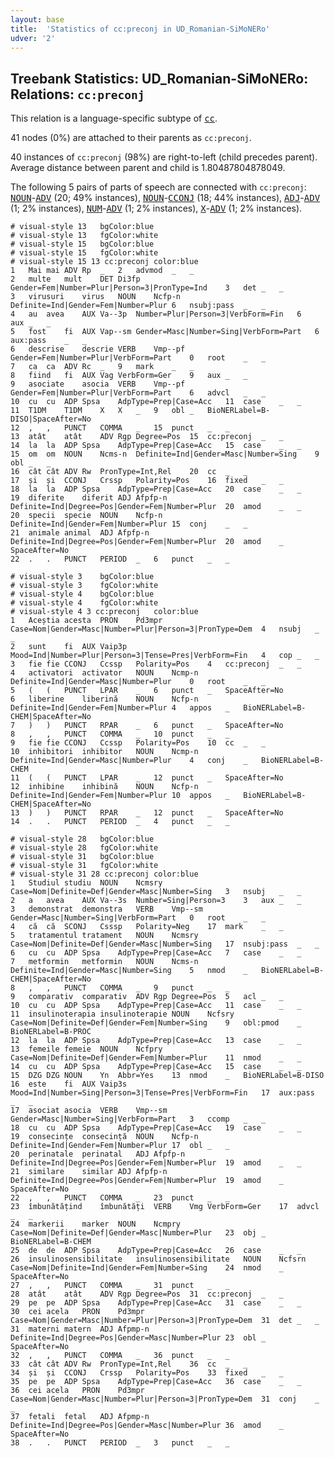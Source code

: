 ```yaml
---
layout: base
title:  'Statistics of cc:preconj in UD_Romanian-SiMoNERo'
udver: '2'
---
```


## Treebank Statistics: UD_Romanian-SiMoNERo: Relations: `cc:preconj`

This relation is a language-specific subtype of <tt><a href="ro_simonero-dep-cc.html">cc</a></tt>.

41 nodes (0%) are attached to their parents as `cc:preconj`.

40 instances of `cc:preconj` (98%) are right-to-left (child precedes parent).
Average distance between parent and child is 1.80487804878049.

The following 5 pairs of parts of speech are connected with `cc:preconj`: <tt><a href="ro_simonero-pos-NOUN.html">NOUN</a></tt>-<tt><a href="ro_simonero-pos-ADV.html">ADV</a></tt> (20; 49% instances), <tt><a href="ro_simonero-pos-NOUN.html">NOUN</a></tt>-<tt><a href="ro_simonero-pos-CCONJ.html">CCONJ</a></tt> (18; 44% instances), <tt><a href="ro_simonero-pos-ADJ.html">ADJ</a></tt>-<tt><a href="ro_simonero-pos-ADV.html">ADV</a></tt> (1; 2% instances), <tt><a href="ro_simonero-pos-NUM.html">NUM</a></tt>-<tt><a href="ro_simonero-pos-ADV.html">ADV</a></tt> (1; 2% instances), <tt><a href="ro_simonero-pos-X.html">X</a></tt>-<tt><a href="ro_simonero-pos-ADV.html">ADV</a></tt> (1; 2% instances).


~~~ conllu
# visual-style 13	bgColor:blue
# visual-style 13	fgColor:white
# visual-style 15	bgColor:blue
# visual-style 15	fgColor:white
# visual-style 15 13 cc:preconj	color:blue
1	Mai	mai	ADV	Rp	_	2	advmod	_	_
2	multe	mult	DET	Di3fp	Gender=Fem|Number=Plur|Person=3|PronType=Ind	3	det	_	_
3	virusuri	virus	NOUN	Ncfp-n	Definite=Ind|Gender=Fem|Number=Plur	6	nsubj:pass	_	_
4	au	avea	AUX	Va--3p	Number=Plur|Person=3|VerbForm=Fin	6	aux	_	_
5	fost	fi	AUX	Vap--sm	Gender=Masc|Number=Sing|VerbForm=Part	6	aux:pass	_	_
6	descrise	descrie	VERB	Vmp--pf	Gender=Fem|Number=Plur|VerbForm=Part	0	root	_	_
7	ca	ca	ADV	Rc	_	9	mark	_	_
8	fiind	fi	AUX	Vag	VerbForm=Ger	9	aux	_	_
9	asociate	asocia	VERB	Vmp--pf	Gender=Fem|Number=Plur|VerbForm=Part	6	advcl	_	_
10	cu	cu	ADP	Spsa	AdpType=Prep|Case=Acc	11	case	_	_
11	T1DM	T1DM	X	X	_	9	obl	_	BioNERLabel=B-DISO|SpaceAfter=No
12	,	,	PUNCT	COMMA	_	15	punct	_	_
13	atât	atât	ADV	Rgp	Degree=Pos	15	cc:preconj	_	_
14	la	la	ADP	Spsa	AdpType=Prep|Case=Acc	15	case	_	_
15	om	om	NOUN	Ncms-n	Definite=Ind|Gender=Masc|Number=Sing	9	obl	_	_
16	cât	cât	ADV	Rw	PronType=Int,Rel	20	cc	_	_
17	și	și	CCONJ	Crssp	Polarity=Pos	16	fixed	_	_
18	la	la	ADP	Spsa	AdpType=Prep|Case=Acc	20	case	_	_
19	diferite	diferit	ADJ	Afpfp-n	Definite=Ind|Degree=Pos|Gender=Fem|Number=Plur	20	amod	_	_
20	specii	specie	NOUN	Ncfp-n	Definite=Ind|Gender=Fem|Number=Plur	15	conj	_	_
21	animale	animal	ADJ	Afpfp-n	Definite=Ind|Degree=Pos|Gender=Fem|Number=Plur	20	amod	_	SpaceAfter=No
22	.	.	PUNCT	PERIOD	_	6	punct	_	_

~~~


~~~ conllu
# visual-style 3	bgColor:blue
# visual-style 3	fgColor:white
# visual-style 4	bgColor:blue
# visual-style 4	fgColor:white
# visual-style 4 3 cc:preconj	color:blue
1	Aceștia	acesta	PRON	Pd3mpr	Case=Nom|Gender=Masc|Number=Plur|Person=3|PronType=Dem	4	nsubj	_	_
2	sunt	fi	AUX	Vaip3p	Mood=Ind|Number=Plur|Person=3|Tense=Pres|VerbForm=Fin	4	cop	_	_
3	fie	fie	CCONJ	Ccssp	Polarity=Pos	4	cc:preconj	_	_
4	activatori	activator	NOUN	Ncmp-n	Definite=Ind|Gender=Masc|Number=Plur	0	root	_	_
5	(	(	PUNCT	LPAR	_	6	punct	_	SpaceAfter=No
6	liberine	liberină	NOUN	Ncfp-n	Definite=Ind|Gender=Fem|Number=Plur	4	appos	_	BioNERLabel=B-CHEM|SpaceAfter=No
7	)	)	PUNCT	RPAR	_	6	punct	_	SpaceAfter=No
8	,	,	PUNCT	COMMA	_	10	punct	_	_
9	fie	fie	CCONJ	Ccssp	Polarity=Pos	10	cc	_	_
10	inhibitori	inhibitor	NOUN	Ncmp-n	Definite=Ind|Gender=Masc|Number=Plur	4	conj	_	BioNERLabel=B-CHEM
11	(	(	PUNCT	LPAR	_	12	punct	_	SpaceAfter=No
12	inhibine	inhibină	NOUN	Ncfp-n	Definite=Ind|Gender=Fem|Number=Plur	10	appos	_	BioNERLabel=B-CHEM|SpaceAfter=No
13	)	)	PUNCT	RPAR	_	12	punct	_	SpaceAfter=No
14	.	.	PUNCT	PERIOD	_	4	punct	_	_

~~~


~~~ conllu
# visual-style 28	bgColor:blue
# visual-style 28	fgColor:white
# visual-style 31	bgColor:blue
# visual-style 31	fgColor:white
# visual-style 31 28 cc:preconj	color:blue
1	Studiul	studiu	NOUN	Ncmsry	Case=Nom|Definite=Def|Gender=Masc|Number=Sing	3	nsubj	_	_
2	a	avea	AUX	Va--3s	Number=Sing|Person=3	3	aux	_	_
3	demonstrat	demonstra	VERB	Vmp--sm	Gender=Masc|Number=Sing|VerbForm=Part	0	root	_	_
4	că	că	SCONJ	Csssp	Polarity=Neg	17	mark	_	_
5	tratamentul	tratament	NOUN	Ncmsry	Case=Nom|Definite=Def|Gender=Masc|Number=Sing	17	nsubj:pass	_	_
6	cu	cu	ADP	Spsa	AdpType=Prep|Case=Acc	7	case	_	_
7	metformin	metformin	NOUN	Ncms-n	Definite=Ind|Gender=Masc|Number=Sing	5	nmod	_	BioNERLabel=B-CHEM|SpaceAfter=No
8	,	,	PUNCT	COMMA	_	9	punct	_	_
9	comparativ	comparativ	ADV	Rgp	Degree=Pos	5	acl	_	_
10	cu	cu	ADP	Spsa	AdpType=Prep|Case=Acc	11	case	_	_
11	insulinoterapia	insulinoterapie	NOUN	Ncfsry	Case=Nom|Definite=Def|Gender=Fem|Number=Sing	9	obl:pmod	_	BioNERLabel=B-PROC
12	la	la	ADP	Spsa	AdpType=Prep|Case=Acc	13	case	_	_
13	femeile	femeie	NOUN	Ncfpry	Case=Nom|Definite=Def|Gender=Fem|Number=Plur	11	nmod	_	_
14	cu	cu	ADP	Spsa	AdpType=Prep|Case=Acc	15	case	_	_
15	DZG	DZG	NOUN	Yn	Abbr=Yes	13	nmod	_	BioNERLabel=B-DISO
16	este	fi	AUX	Vaip3s	Mood=Ind|Number=Sing|Person=3|Tense=Pres|VerbForm=Fin	17	aux:pass	_	_
17	asociat	asocia	VERB	Vmp--sm	Gender=Masc|Number=Sing|VerbForm=Part	3	ccomp	_	_
18	cu	cu	ADP	Spsa	AdpType=Prep|Case=Acc	19	case	_	_
19	consecințe	consecință	NOUN	Ncfp-n	Definite=Ind|Gender=Fem|Number=Plur	17	obl	_	_
20	perinatale	perinatal	ADJ	Afpfp-n	Definite=Ind|Degree=Pos|Gender=Fem|Number=Plur	19	amod	_	_
21	similare	similar	ADJ	Afpfp-n	Definite=Ind|Degree=Pos|Gender=Fem|Number=Plur	19	amod	_	SpaceAfter=No
22	,	,	PUNCT	COMMA	_	23	punct	_	_
23	îmbunătățind	îmbunătăți	VERB	Vmg	VerbForm=Ger	17	advcl	_	_
24	markerii	marker	NOUN	Ncmpry	Case=Nom|Definite=Def|Gender=Masc|Number=Plur	23	obj	_	BioNERLabel=B-CHEM
25	de	de	ADP	Spsa	AdpType=Prep|Case=Acc	26	case	_	_
26	insulinosensibilitate	insulinosensibilitate	NOUN	Ncfsrn	Case=Nom|Definite=Ind|Gender=Fem|Number=Sing	24	nmod	_	SpaceAfter=No
27	,	,	PUNCT	COMMA	_	31	punct	_	_
28	atât	atât	ADV	Rgp	Degree=Pos	31	cc:preconj	_	_
29	pe	pe	ADP	Spsa	AdpType=Prep|Case=Acc	31	case	_	_
30	cei	acela	PRON	Pd3mpr	Case=Nom|Gender=Masc|Number=Plur|Person=3|PronType=Dem	31	det	_	_
31	materni	matern	ADJ	Afpmp-n	Definite=Ind|Degree=Pos|Gender=Masc|Number=Plur	23	obl	_	SpaceAfter=No
32	,	,	PUNCT	COMMA	_	36	punct	_	_
33	cât	cât	ADV	Rw	PronType=Int,Rel	36	cc	_	_
34	și	și	CCONJ	Crssp	Polarity=Pos	33	fixed	_	_
35	pe	pe	ADP	Spsa	AdpType=Prep|Case=Acc	36	case	_	_
36	cei	acela	PRON	Pd3mpr	Case=Nom|Gender=Masc|Number=Plur|Person=3|PronType=Dem	31	conj	_	_
37	fetali	fetal	ADJ	Afpmp-n	Definite=Ind|Degree=Pos|Gender=Masc|Number=Plur	36	amod	_	SpaceAfter=No
38	.	.	PUNCT	PERIOD	_	3	punct	_	_

~~~


